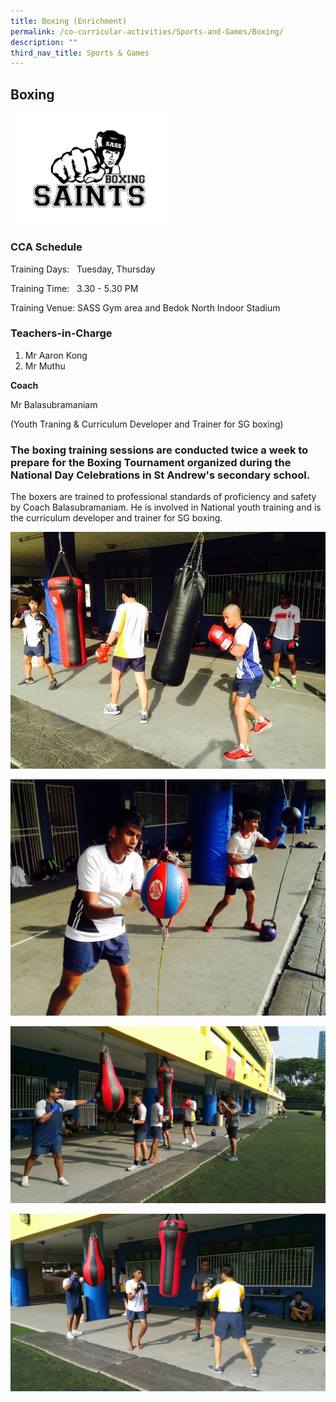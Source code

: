 ```yaml
---
title: Boxing (Enrichment)
permalink: /co-curricular-activities/Sports-and-Games/Boxing/
description: ""
third_nav_title: Sports & Games
---
```

## Boxing 

<img src="/images/Boxing1.jpg" 
     style="width:50%">

### CCA Schedule  

Training Days:   Tuesday, Thursday

Training Time:   3.30 - 5.30 PM

Training Venue: SASS Gym area and Bedok North Indoor Stadium



### Teachers-in-Charge


1.  Mr Aaron Kong
2.  Mr Muthu

**Coach**   

Mr Balasubramaniam 

(Youth Traning & Curriculum Developer and Trainer for SG boxing)

  

### The boxing training sessions are conducted twice a week to prepare for the Boxing Tournament organized during the National Day Celebrations in St Andrew's secondary school.  

The boxers are trained to professional standards of proficiency and safety by Coach Balasubramaniam. He is involved in National youth training and is the curriculum developer and trainer for SG boxing.

![](/images/IMG-20150731-WA0006.jpg)

![](/images/IMG-20150731-WA0007.jpg)

![](/images/IMG-20150731-WA0009.jpg)

![](/images/IMG-20150731-WA0010.jpg)